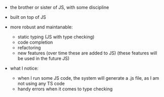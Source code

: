 - the brother or sister of JS, with some discipline
- built on top of JS
- more robust and maintanable: 
    - static typing (JS with type checking)
    - code completion
    - refactoring
    - new features (over time these are added to JS) (these features will be used in the future JS)


- what I notice:
    - when I run some JS code, the system will generate a .js file, as I am not using any TS code
    - handy errors when it comes to type checking